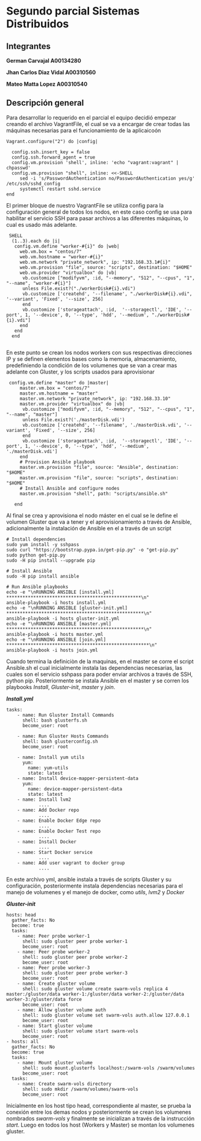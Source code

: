 # Segundo parcial Sistemas Distribuidos

## Integrantes

**German Carvajal A00134280**

**Jhan Carlos Diaz Vidal  A00310560**

**Mateo Matta Lopez A00310540**

## Descripción general

Para desarrollar lo requerido en el parcial el equipo decidió empezar creando el archivo VagrantFile, el cual se va a encargar de crear todas las máquinas necesarias para el funcionamiento de la aplicaicoón

   
```
Vagrant.configure("2") do |config|

  config.ssh.insert_key = false
  config.ssh.forward_agent = true
  config.vm.provision 'shell', inline: 'echo "vagrant:vagrant" | chpasswd'
  config.vm.provision "shell", inline: <<-SHELL
     sed -i 's/PasswordAuthentication no/PasswordAuthentication yes/g' /etc/ssh/sshd_config    
     systemctl restart sshd.service
end

```
El primer bloque de nuestro VagrantFile se utiliza config para la configuración general de todos los nodos, en este caso config se usa para habilitar el servicio SSH para pasar archivos a las diferentes máquinas, lo cual es usado más adelante.


```
 SHELL
  (1..3).each do |i|
   config.vm.define "worker-#{i}" do |web|
     web.vm.box = "centos/7"
     web.vm.hostname = "worker-#{i}"
     web.vm.network "private_network", ip: "192.168.33.1#{i}"
     web.vm.provision "file", source: "scripts", destination: "$HOME"
     web.vm.provider "virtualbox" do |vb|
      vb.customize ["modifyvm", :id, "--memory", "512", "--cpus", "1", "--name", "worker-#{i}"]
      unless File.exist?("./workerDisk#{i}.vdi")
      vb.customize ['createhd', '--filename', "./workerDisk#{i}.vdi", '--variant', 'Fixed', '--size', 256]
      end
      vb.customize ['storageattach', :id,  '--storagectl', 'IDE', '--port', 1, '--device', 0, '--type', 'hdd', '--medium', "./workerDisk#{i}.vdi"]
     end
   end
  end
  
```

En este punto se crean los nodos workers con sus respectivas direcciones IP y se definen elementos bases como la memoria, almacenamiento, predefiniendo la condición de los volumenes que se van a crear mas adelante con Gluster, y los scripts usados para aprovisionar


```
 config.vm.define "master" do |master|
     master.vm.box = "centos/7"
     master.vm.hostname = "master"
     master.vm.network "private_network", ip: "192.168.33.10"
     master.vm.provider "virtualbox" do |vb|
      vb.customize ["modifyvm", :id, "--memory", "512", "--cpus", "1", "--name", "master"]
      unless File.exist?('./masterDisk.vdi')
      vb.customize ['createhd', '--filename', './masterDisk.vdi', '--variant', 'Fixed', '--size', 256]
      end
      vb.customize ['storageattach', :id,  '--storagectl', 'IDE', '--port', 1, '--device', 0, '--type', 'hdd', '--medium', './masterDisk.vdi']
     end
     # Provision Ansible playbook
     master.vm.provision "file", source: "Ansible", destination: "$HOME"
     master.vm.provision "file", source: "scripts", destination: "$HOME"
     # Install Ansible and configure nodes
     master.vm.provision "shell", path: "scripts/ansible.sh"

   end
```
  
 Al final se crea y aprovisiona el nodo máster en el cual se le define el volumen Gluster que va a tener y el aprovisionamiento a través de Ansible, adicionalmente la instalación de Ansible en el a través de un script
 
 ```
# Install dependencies
sudo yum install -y sshpass
sudo curl "https://bootstrap.pypa.io/get-pip.py" -o "get-pip.py"
sudo python get-pip.py
sudo -H pip install --upgrade pip

# Install Ansible
sudo -H pip install ansible

# Run Ansible playbooks
echo -e "\nRUNNING ANSIBLE [install.yml] **************************************************\n"
ansible-playbook -i hosts install.yml
echo -e "\nRUNNING ANSIBLE [gluster-init.yml] ***************************************************\n"
ansible-playbook -i hosts gluster-init.yml
echo -e "\nRUNNING ANSIBLE [master.yml] ***************************************************\n"
ansible-playbook -i hosts master.yml
echo -e "\nRUNNING ANSIBLE [join.yml] *****************************************************\n"
ansible-playbook -i hosts join.yml
```

Cuando termina la definiciòn de la maquinas, en el master se corre el script Ansible.sh el cual inicialmente instala las dependencias necesarias, las cuales son el servicio sshpass para poder enviar archivos a través de SSH, python pip. Posteriormente se instala Ansible en el master y se corren los playbooks _Install_, _Gluster-init_, _master_ y _join_.

***Install.yml***

```
tasks:
    - name: Run Gluster Install Commands
      shell: bash glusterfs.sh
      become_user: root

    - name: Run Gluster Hosts Commands
      shell: bash glusterconfig.sh
      become_user: root
   
    - name: Install yum utils
      yum:
        name: yum-utils
        state: latest
    - name: Install device-mapper-persistent-data
      yum:
        name: device-mapper-persistent-data
        state: latest
    - name: Install lvm2
            ....
    - name: Add Docker repo
            ....
    - name: Enable Docker Edge repo
            ....
    - name: Enable Docker Test repo
            ....
    - name: Install Docker
            ....
    - name: Start Docker service
            ....
    - name: Add user vagrant to docker group
            ....
```

En este archivo yml, ansible instala a través de scripts Gluster y su configuración, posteriormente instala dependencias necesarias para el manejo de volumenes y el manejo de docker, como _utils_, _lvm2_ y _Docker_

***Gluster-init***

```
hosts: head
  gather_facts: No
  become: true
  tasks:
    - name: Peer probe worker-1
      shell: sudo gluster peer probe worker-1
      become_user: root
    - name: Peer probe worker-2
      shell: sudo gluster peer probe worker-2
      become_user: root
    - name: Peer probe worker-3
      shell: sudo gluster peer probe worker-3
      become_user: root
    - name: Create gluster volume
      shell: sudo gluster volume create swarm-vols replica 4 master:/gluster/data worker-1:/gluster/data worker-2:/gluster/data worker-3:/gluster/data force
      become_user: root
    - name: Allow gluster volume auth
      shell: sudo gluster volume set swarm-vols auth.allow 127.0.0.1
      become_user: root
    - name: Start gluster volume
      shell: sudo gluster volume start swarm-vols
      become_user: root
- hosts: all
  gather_facts: No
  become: true
  tasks:
    - name: Mount gluster volume
      shell: sudo mount.glusterfs localhost:/swarm-vols /swarm/volumes
      become_user: root
  tasks:
    - name: Create swarm-vols directory
      shell: sudo mkdir /swarm/volumes/swarm-vols
      become_user: root
```

Inicialmente en los host tipo head, correspondiente al master, se prueba la conexión entre los demas nodos y posteriormente se crean los volumenes nombrados _swarm-vols_ y finalmente se inicializan a través de la instrucción _start_. Luego en todos los host (Workers y Master) se montan los volumenes gluster.




